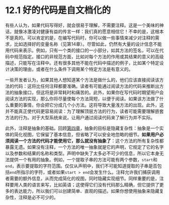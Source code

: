 # 12.1 好的代码是自文档化的

有些人认为，如果代码写得好，就会很易于理解，不需要注释。这是一个美味的神话，就像冰激凌对健康有益的传言一样：我们真的愿意相信它！不幸的是，这根本不是真的。可以肯定的是，在编写代码时，你可以做一些事情来减少对注释的需求，比如选择好的变量名称（见第14章）。尽管如此，仍然有大量的设计信息不能用代码来表示。例如，只有一个类的接口的一小部分，如其方法的签名，可以在代码中规范指定。接口的非规范方面，比如对每个方法的作用或其结果的意义的高级描述，只能写在注释中。还有很多其他不能在代码中描述的例子，比如某个特定设计决策的理由，或者在什么条件下调用某个特定方法是有意义的。

一些开发者认为，如果其他人想知道某个方法是做什么的，他们应该直接阅读该方法的代码：这将比任何注释都要准确。读者有可能通过阅读方法的代码来推断出方法的抽象接口，但这将是非常耗时和痛苦的。此外，如果你在写代码时期望用户会阅读方法的实现，那么你将尽量使每个方法简短，以便于阅读。如果该方法做了什么重要的事情，你会把它分成几个小方法。这将导致大量浅方法的出现。此外，这并不能真正使代码更容易阅读：为了理解顶层方法的行为，读者可能需要理解嵌套方法的行为。对于大型系统来说，让用户通过阅读代码来了解行为并不实际。

此外，注释是抽象的基础。回顾[第四章](broken-reference)，抽象的目标是隐藏复杂性：抽象是一个实体的简化视图，它保留了基本信息，但省略了可以安全地忽略的细节。**如果用户必须阅读一个方法的代码才能使用它，那么就没有抽象了**：这个方法的所有复杂性都暴露无遗。如果没有注释，一个方法的唯一抽象就是它的声明，它规定了它的名字以及参数和结果的名称和类型。声明中缺失了太多必不可少的信息，所以它本身无法提供一个有用的抽象。例如，一个提取子串的方法可能有两个参数，`start`和`end`，表示要提取的字符范围。仅仅从声明中，我们不可能知道提取的子串是否包括`end`所指示的字符，或者如果`start > end`会发生什么。注释允许我们捕获调用者需要的额外信息，从而完成简化的视图，同时隐藏实现细节。同样重要的是，注释要用人类的语言来写，比如英语；这使得它们没有代码那么精确，但它提供了更多的表达能力，所以我们可以创建简单、直观的描述。如果你想使用抽象来隐藏复杂性，注释是必不可少的。&#x20;
